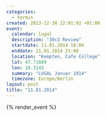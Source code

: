 ```yaml
--- 
categories: 
  - termin
created: 2013-12-30 22:01:02 +01:00
event: 
  calendar: lugal
  description: "30c3 Review"
  startdate: 11.01.2014 18:00
  enddate: 11.01.2014 21:00
  location: "Kempten, Cafe College"
  lat: 47.71889
  lon: 10.3143
  summary: "LUGAL Januar 2014"
  timezone: Europe/Berlin
layout: post
title: "11.01.2014"
---
```


{% render_event %}


